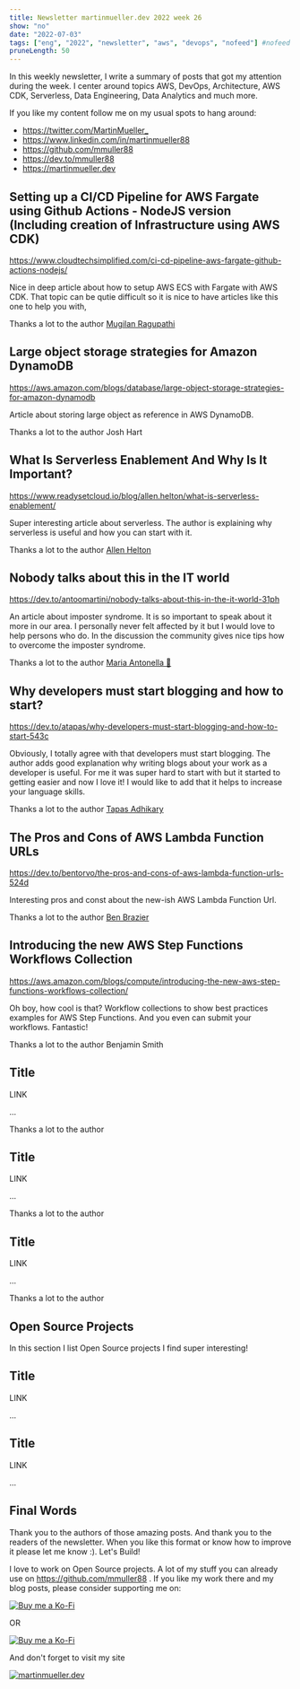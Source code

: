 ```yaml
---
title: Newsletter martinmueller.dev 2022 week 26
show: "no"
date: "2022-07-03"
tags: ["eng", "2022", "newsletter", "aws", "devops", "nofeed"] #nofeed
pruneLength: 50
---
```


In this weekly newsletter, I write a summary of posts that got my attention during the week. I center around topics AWS, DevOps, Architecture, AWS CDK, Serverless, Data Engineering, Data Analytics and much more.

If you like my content follow me on my usual spots to hang around:

- <https://twitter.com/MartinMueller_>
- <https://www.linkedin.com/in/martinmueller88>
- <https://github.com/mmuller88>
- <https://dev.to/mmuller88>
- <https://martinmueller.dev>

## Setting up a CI/CD Pipeline for AWS Fargate using Github Actions - NodeJS version (Including creation of Infrastructure using AWS CDK)

<https://www.cloudtechsimplified.com/ci-cd-pipeline-aws-fargate-github-actions-nodejs/>

Nice in deep article about how to setup AWS ECS with Fargate with AWS CDK. That topic can be qutie difficult so it is nice to have articles like this one to help you with,

Thanks a lot to the author [Mugilan Ragupathi](https://www.cloudtechsimplified.com/author/mugilan-ragupathi/)

## Large object storage strategies for Amazon DynamoDB

<https://aws.amazon.com/blogs/database/large-object-storage-strategies-for-amazon-dynamodb>

Article about storing large object as reference in AWS DynamoDB.

Thanks a lot to the author Josh Hart

## What Is Serverless Enablement And Why Is It Important?

<https://www.readysetcloud.io/blog/allen.helton/what-is-serverless-enablement/>

Super interesting article about serverless. The author is explaining why serverless is useful and how you can start with it.

Thanks a lot to the author [Allen Helton](https://www.readysetcloud.io/)

## Nobody talks about this in the IT world

<https://dev.to/antoomartini/nobody-talks-about-this-in-the-it-world-31ph>

An article about imposter syndrome. It is so important to speak about it more in our area. I personally never felt affected by it but I would love to help persons who do. In the discussion the community gives nice tips how to overcome the imposter syndrome.

Thanks a lot to the author [Maria Antonella 🦋](https://dev.to/antoomartini)

## Why developers must start blogging and how to start?

<https://dev.to/atapas/why-developers-must-start-blogging-and-how-to-start-543c>

Obviously, I totally agree with that developers must start blogging. The author adds good explanation why writing blogs about your work as a developer is useful. For me it was super hard to start with but it started to getting easier and now I love it! I would like to add that it helps to increase your language skills.

Thanks a lot to the author [Tapas Adhikary](https://dev.to/atapas)

## The Pros and Cons of AWS Lambda Function URLs

<https://dev.to/bentorvo/the-pros-and-cons-of-aws-lambda-function-urls-524d>

Interesting pros and const about the new-ish AWS Lambda Function Url.

Thanks a lot to the author [Ben Brazier](https://dev.to/bentorvo)

## Introducing the new AWS Step Functions Workflows Collection

<https://aws.amazon.com/blogs/compute/introducing-the-new-aws-step-functions-workflows-collection/>

Oh boy, how cool is that? Workflow collections to show best practices examples for AWS Step Functions. And you even can submit your workflows. Fantastic!

Thanks a lot to the author Benjamin Smith

## Title

LINK

...

Thanks a lot to the author []()

## Title

LINK

...

Thanks a lot to the author []()

## Title

LINK

...

Thanks a lot to the author []()

## Open Source Projects

In this section I list Open Source projects I find super interesting!

## Title

LINK

...

## Title

LINK

...

## Final Words

Thank you to the authors of those amazing posts. And thank you to the readers of the newsletter. When you like this format or know how to improve it please let me know :). Let's Build!

I love to work on Open Source projects. A lot of my stuff you can already use on <https://github.com/mmuller88> . If you like my work there and my blog posts, please consider supporting me on:

[![Buy me a Ko-Fi](https://storage.ko-fi.com/cdn/useruploads/png_d554a01f-60f0-4969-94d1-7b69f3e28c2fcover.jpg?v=69a332f2-b808-4369-8ba3-dae0d1100dd4)](https://ko-fi.com/T6T1BR59W)

OR

[![Buy me a Ko-Fi](https://theastrologypodcast.com/wp-content/uploads/2015/06/become-my-patron-05.jpg)](https://www.patreon.com/bePatron?u=29010217)

And don't forget to visit my site

[![martinmueller.dev](https://martinmueller.dev/static/84caa5292a6d0c37c48ae280d04b5fa6/a7715/joint.jpg)](https://martinmueller.dev/resume)
